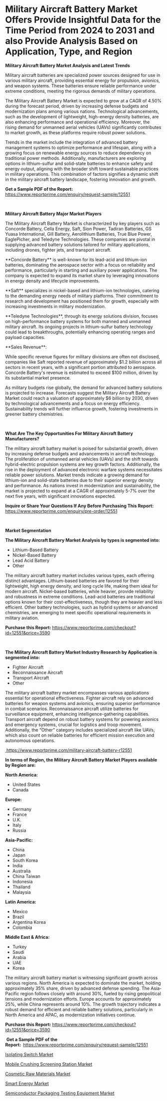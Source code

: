 <p><h1>Military Aircraft Battery Market Offers Provide Insightful Data for the Time Period from 2024 to 2031 and also Provide Analysis Based on Application, Type, and Region</h1></p><p><strong>Military Aircraft Battery Market Analysis and Latest Trends</strong></p>
<p><p>Military aircraft batteries are specialized power sources designed for use in various military aircraft, providing essential energy for propulsion, avionics, and weapon systems. These batteries ensure reliable performance under extreme conditions, meeting the rigorous demands of military operations.</p><p>The Military Aircraft Battery Market is expected to grow at a CAGR of 4.50% during the forecast period, driven by increasing defense budgets and modernization plans among various nations. Technological advancements, such as the development of lightweight, high-energy density batteries, are also enhancing performance and operational efficiency. Moreover, the rising demand for unmanned aerial vehicles (UAVs) significantly contributes to market growth, as these platforms require robust power solutions. </p><p>Trends in the market include the integration of advanced battery management systems to optimize performance and lifespan, along with a growing focus on renewable energy sources to reduce dependency on traditional power methods. Additionally, manufacturers are exploring options in lithium-sulfur and solid-state batteries to enhance safety and energy output, aligning with the broader shift toward sustainable practices in military operations. This combination of factors signifies a dynamic shift in the military aircraft battery landscape, fostering innovation and growth.</p></p>
<p><strong>Get a Sample PDF of the Report:&nbsp;</strong> <a href="https://www.reportprime.com/enquiry/request-sample/12551">https://www.reportprime.com/enquiry/request-sample/12551</a></p>
<p>&nbsp;</p>
<p><strong>Military Aircraft Battery Major Market Players</strong></p>
<p><p>The Military Aircraft Battery Market is characterized by key players such as Concorde Battery, Cella Energy, Saft, Sion Power, Tadiran Batteries, GS Yuasa International, Gill Battery, Aerolithium Batteries, True Blue Power, EaglePicher, and Teledyne Technologies. These companies are pivotal in supplying advanced battery solutions tailored for military applications, including drones, fighter jets, and transport aircraft.</p><p>**Concorde Battery** is well-known for its lead-acid and lithium-ion batteries, dominating the aerospace sector with a focus on reliability and performance, particularly in starting and auxiliary power applications. The company is expected to expand its market share by leveraging innovations in energy density and lifecycle improvements.</p><p>**Saft** specializes in nickel-based and lithium-ion technologies, catering to the demanding energy needs of military platforms. Their commitment to research and development has positioned them for growth, especially with increasing investments in military modernization.</p><p>**Teledyne Technologies**, through its energy solutions division, focuses on high-performance battery systems for both manned and unmanned military aircraft. Its ongoing projects in lithium-sulfur battery technology could lead to breakthroughs, potentially enhancing operating ranges and payload capacities.</p><p>**Sales Revenue**: </p><p>While specific revenue figures for military divisions are often not disclosed, companies like Saft reported revenue of approximately $1.2 billion across all sectors in recent years, with a significant portion attributed to aerospace. Concorde Battery's revenue is estimated to exceed $100 million, driven by its substantial market presence.</p><p>As military budgets rise globally, the demand for advanced battery solutions is projected to increase. Forecasts suggest the Military Aircraft Battery Market could reach a valuation of approximately $6 billion by 2030, driven by technological advancements and a focus on energy efficiency. Sustainability trends will further influence growth, fostering investments in greener battery chemistries.</p></p>
<p>&nbsp;</p>
<p><strong>What Are The Key Opportunities For Military Aircraft Battery Manufacturers?</strong></p>
<p><p>The military aircraft battery market is poised for substantial growth, driven by increasing defense budgets and advancements in aircraft technology. The proliferation of unmanned aerial vehicles (UAVs) and the shift towards hybrid-electric propulsion systems are key growth factors. Additionally, the rise in the deployment of advanced electronic warfare systems necessitates reliable power solutions. Market trends indicate a growing demand for lithium-ion and solid-state batteries due to their superior energy density and performance. As nations invest in modernization and sustainability, the market is projected to expand at a CAGR of approximately 5-7% over the next five years, with significant innovations expected.</p></p>
<p><strong>Inquire or Share Your Questions If Any Before Purchasing This Report:</strong> <a href="https://www.reportprime.com/enquiry/pre-order/12551">https://www.reportprime.com/enquiry/pre-order/12551</a></p>
<p>&nbsp;</p>
<p><strong>Market Segmentation</strong></p>
<p><strong>The Military Aircraft Battery Market Analysis by types is segmented into:</strong></p>
<p><ul><li>Lithium-Based Battery</li><li>Nickel-Based Battery</li><li>Lead Acid Battery</li><li>Other</li></ul></p>
<p><p>The military aircraft battery market includes various types, each offering distinct advantages. Lithium-based batteries are favored for their lightweight, high energy density, and long cycle life, making them ideal for modern aircraft. Nickel-based batteries, while heavier, provide reliability and robustness in extreme conditions. Lead-acid batteries are traditional options known for their cost-effectiveness, though they are heavier and less efficient. Other battery technologies, such as hybrid systems or advanced chemistries, are emerging to meet specific operational requirements in military aviation.</p></p>
<p><strong>Purchase this Report:&nbsp;</strong><a href="https://www.reportprime.com/checkout?id=12551&price=3590">https://www.reportprime.com/checkout?id=12551&price=3590</a></p>
<p>&nbsp;</p>
<p><strong>The Military Aircraft Battery Market Industry Research by Application is segmented into:</strong></p>
<p><ul><li>Fighter Aircraft</li><li>Reconnaissance Aircraft</li><li>Transport Aircraft</li><li>Other</li></ul></p>
<p><p>The military aircraft battery market encompasses various applications essential for operational effectiveness. Fighter aircraft rely on advanced batteries for weapon systems and avionics, ensuring superior performance in combat scenarios. Reconnaissance aircraft utilize batteries for surveillance equipment, enhancing intelligence-gathering capabilities. Transport aircraft depend on robust battery systems for powering avionics and emergency systems, crucial for logistics and troop movement. Additionally, the “Other” category includes specialized aircraft like UAVs, which also count on reliable batteries for efficient mission execution and autonomous operations.</p></p>
<p><a href="https://www.reportprime.com/military-aircraft-battery-r12551">&nbsp;https://www.reportprime.com/military-aircraft-battery-r12551</a></p>
<p><strong>In terms of Region, the Military Aircraft Battery Market Players available by Region are:</strong></p>
<p>
    <p> <strong> North America: </strong>
        <ul>
            <li>United States</li>
            <li>Canada</li>
        </ul>
        </p> 
    <p> <strong> Europe: </strong>
        <ul>
            <li>Germany</li>
            <li>France</li>
            <li>U.K.</li>
            <li>Italy</li>
            <li>Russia</li>
        </ul>
        </p> 
    <p> <strong> Asia-Pacific: </strong>
        <ul>
            <li>China</li>
            <li>Japan</li>
            <li>South Korea</li>
            <li>India</li>
            <li>Australia</li>
            <li>China Taiwan</li>
            <li>Indonesia</li>
            <li>Thailand</li>
            <li>Malaysia</li>
        </ul>
        </p> 
    <p> <strong> Latin America: </strong>
        <ul>
            <li>Mexico</li>
            <li>Brazil</li>
            <li>Argentina Korea</li>
            <li>Colombia</li>
        </ul>
        </p> 
    <p> <strong> Middle East & Africa: </strong>
        <ul>
            <li>Turkey</li>
            <li>Saudi</li>
            <li>Arabia</li>
            <li>UAE</li>
            <li>Korea</li>
        </ul>
    </p>
    </p>
<p><p>The military aircraft battery market is witnessing significant growth across various regions. North America is expected to dominate the market, holding approximately 35% share, driven by advanced defense spending. The Asia-Pacific region follows closely with around 30%, fueled by rising geopolitical tensions and modernization efforts. Europe accounts for approximately 25%, while China represents around 10%. The growth trajectory indicates a robust demand for efficient and reliable battery solutions, particularly in North America and APAC, as modernization initiatives continue.</p></p>
<p><strong>Purchase this Report: </strong><a href="https://www.reportprime.com/checkout?id=12551&price=3590">https://www.reportprime.com/checkout?id=12551&price=3590</a></p>
<p>&nbsp;<strong>Get a Sample PDF of the Report:&nbsp;&nbsp;</strong><a href="https://www.reportprime.com/enquiry/request-sample/12551">https://www.reportprime.com/enquiry/request-sample/12551</a></p>
<p><strong></strong></p>
<p><p><a href="https://github.com/JakirUddin511/Market-Research-Report-List-1/blob/main/isolating-switch-market.md">Isolating Switch Market</a></p><p><a href="https://issuu.com/reportprime-2/docs/mobile-crushing-screening-station-m_80a96862172991">Mobile Crushing Screening Station Market</a></p><p><a href="https://medium.com/@ashrafarfi4_21087/market-forecast-global-cosmetic-raw-materials-trends-and-impact-analysis-2024-2031-by-e79ad738c30a">Cosmetic Raw Materials Market</a></p><p><a href="https://github.com/AbbasMahmud554/Market-Research-Report-List-1/blob/main/smart-energy-market.md">Smart Energy Market</a></p><p><a href="https://issuu.com/reportprime-2/docs/semiconductor-packaging-testing-equ_dbbd71b617b4fe">Semiconductor Packaging Testing Equipment Market</a></p></p>